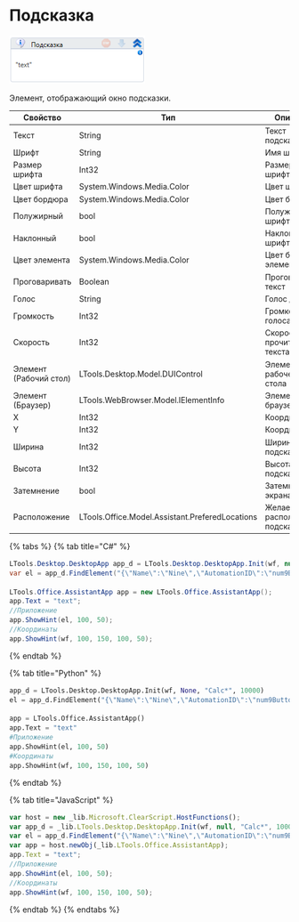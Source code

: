 # Подсказка

![](<../../../.gitbook/assets/image (101).png>)

Элемент, отображающий окно подсказки.

| Свойство               | Тип                                             | Описание                        |
| ---------------------- | ----------------------------------------------- | ------------------------------- |
| Текст                  | String                                          | Текст подсказки                 |
| Шрифт                  | String                                          | Имя шрифта                      |
| Размер шрифта          | Int32                                           | Размер шрифта                   |
| Цвет шрифта            | System.Windows.Media.Color                      | Цвет шрифта                     |
| Цвет бордюра           | System.Windows.Media.Color                      | Цвет бордюра                    |
| Полужирный             | bool                                            | Полужирный шрифт                |
| Наклонный              | bool                                            | Наклонный шрифт                 |
| Цвет элемента          | System.Windows.Media.Color                      | Цвет бордюра элемента           |
| Проговаривать          | Boolean                                         | Проговаривать текст             |
| Голос                  | String                                          | Голос диктора                   |
| Громкость              | Int32                                           | Громкость голоса                |
| Скорость               | Int32                                           | Скорость прочитки текста        |
| Элемент (Рабочий стол) | <p></p><p>LTools.Desktop.Model.DUIControl</p>   | Элемент рабочего стола          |
| Элемент (Браузер)      | LTools.WebBrowser.Model.IElementInfo            | Элемент браузера                |
| X                      | Int32                                           | Координата X                    |
| Y                      | Int32                                           | Координата Y                    |
| Ширина                 | Int32                                           | Ширина подсказки                |
| Высота                 | Int32                                           | Высота подсказки                |
| Затемнение             | bool                                            | Затемнение экрана               |
| Расположение           | LTools.Office.Model.Assistant.PreferedLocations | Желаемое расположение подсказки |

{% tabs %}
{% tab title="C#" %}
```csharp
LTools.Desktop.DesktopApp app_d = LTools.Desktop.DesktopApp.Init(wf, null, "Calc*", 10000);
var el = app_d.FindElement("{\"Name\":\"Nine\",\"AutomationID\":\"num9Button\",\"AUIProperties\":[],\"TextSearchMode\":0,\"IsRoot\":false,\"IsQuickSearch\":false}", 10000);

LTools.Office.AssistantApp app = new LTools.Office.AssistantApp();
app.Text = "text";
//Приложение
app.ShowHint(el, 100, 50);
//Координаты
app.ShowHint(wf, 100, 150, 100, 50);
```
{% endtab %}

{% tab title="Python" %}
```python
app_d = LTools.Desktop.DesktopApp.Init(wf, None, "Calc*", 10000)
el = app_d.FindElement("{\"Name\":\"Nine\",\"AutomationID\":\"num9Button\",\"AUIProperties\":[],\"TextSearchMode\":0,\"IsRoot\":false,\"IsQuickSearch\":false}", 10000)

app = LTools.Office.AssistantApp()
app.Text = "text"
#Приложение
app.ShowHint(el, 100, 50)
#Координаты
app.ShowHint(wf, 100, 150, 100, 50)
```
{% endtab %}

{% tab title="JavaScript" %}
```javascript
var host = new _lib.Microsoft.ClearScript.HostFunctions();
var app_d = _lib.LTools.Desktop.DesktopApp.Init(wf, null, "Calc*", 10000);
var el = app_d.FindElement("{\"Name\":\"Nine\",\"AutomationID\":\"num9Button\",\"AUIProperties\":[],\"TextSearchMode\":0,\"IsRoot\":false,\"IsQuickSearch\":false}", 10000);
var app = host.newObj(_lib.LTools.Office.AssistantApp);
app.Text = "text";
//Приложение
app.ShowHint(el, 100, 50);
//Координаты
app.ShowHint(wf, 100, 150, 100, 50);
```
{% endtab %}
{% endtabs %}

